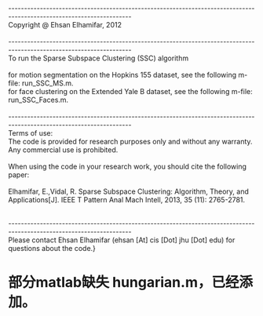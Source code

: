 ---------------------------------------------------------------------------------------------------------------------\
Copyright @ Ehsan Elhamifar, 2012\
\
---------------------------------------------------------------------------------------------------------------------\
To run the Sparse Subspace Clustering (SSC) algorithm\
\
for motion segmentation on the Hopkins 155 dataset, see the following m-file: run_SSC_MS.m. \
for face clustering on the Extended Yale B dataset, see the following m-file: run_SSC_Faces.m. \
\
---------------------------------------------------------------------------------------------------------------------\
Terms of use: \
The code is provided for research purposes only and without any warranty. Any commercial use is prohibited. \
\
When using the code in your research work, you should cite the following paper:\
\
Elhamifar, E.,Vidal, R. Sparse Subspace Clustering: Algorithm, Theory, and Applications[J]. IEEE T Pattern Anal Mach Intell, 2013, 35 (11): 2765-2781.

\
---------------------------------------------------------------------------------------------------------------------\
Please contact Ehsan Elhamifar (ehsan [At] cis [Dot] jhu [Dot] edu) for questions about the code.}
# 部分matlab缺失 hungarian.m，已经添加。
